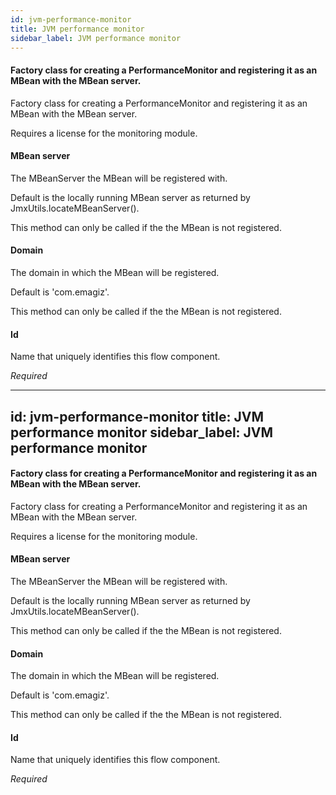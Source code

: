 ```yaml
---
id: jvm-performance-monitor
title: JVM performance monitor
sidebar_label: JVM performance monitor
---
```

#### Factory class for creating a PerformanceMonitor and registering it as an MBean with the MBean server. 
Factory class for creating a PerformanceMonitor and registering it as an MBean with the MBean server. 

Requires a license for the monitoring module.

#### MBean server
The MBeanServer the MBean will be registered with. 

Default is the locally running MBean server as returned by JmxUtils.locateMBeanServer().

This method can only be called if the the MBean is not registered.

#### Domain
The domain in which the MBean will be registered. 

Default is 'com.emagiz'.

This method can only be called if the the MBean is not registered.

#### Id
Name that uniquely identifies this flow component.

<i>Required</i>

---
id: jvm-performance-monitor
title: JVM performance monitor
sidebar_label: JVM performance monitor
---
#### Factory class for creating a PerformanceMonitor and registering it as an MBean with the MBean server. 
Factory class for creating a PerformanceMonitor and registering it as an MBean with the MBean server. 

Requires a license for the monitoring module.

#### MBean server
The MBeanServer the MBean will be registered with. 

Default is the locally running MBean server as returned by JmxUtils.locateMBeanServer().

This method can only be called if the the MBean is not registered.

#### Domain
The domain in which the MBean will be registered. 

Default is 'com.emagiz'.

This method can only be called if the the MBean is not registered.

#### Id
Name that uniquely identifies this flow component.

<i>Required</i>

